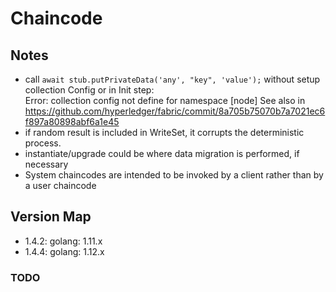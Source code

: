 # Chaincode


## Notes
- call `await stub.putPrivateData('any', "key", 'value');` without setup collection Config or in Init step:  
Error: collection config not define for namespace [node]
See also in https://github.com/hyperledger/fabric/commit/8a705b75070b7a7021ec6f897a80898abf6a1e45
- if random result is included in WriteSet, it corrupts the deterministic process.
- instantiate/upgrade could be where data migration is performed, if necessary
- System chaincodes are intended to be invoked by a client rather than by a user chaincode
## Version Map
- 1.4.2: golang: 1.11.x
- 1.4.4: golang: 1.12.x

### TODO

